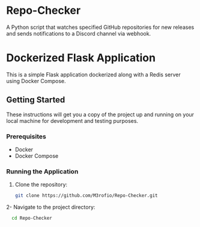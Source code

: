 # Repo-Checker
A Python script that watches specified GitHub repositories for new releases and sends notifications to a Discord channel via webhook.

# Dockerized Flask Application

This is a simple Flask application dockerized along with a Redis server using Docker Compose.

## Getting Started

These instructions will get you a copy of the project up and running on your local machine for development and testing purposes.

### Prerequisites

- Docker
- Docker Compose

### Running the Application

1. Clone the repository:

   ```bash
   git clone https://github.com/M3rofio/Repo-Checker.git
   
2- Navigate to the project directory:

   ```bash
     cd Repo-Checker


